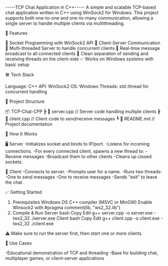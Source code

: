 -----TCP Chat Application in C++-----
A simple and scalable TCP-based chat application written in C++ using WinSock2 for Windows. This project supports both one-to-one and one-to-many communication, allowing a single server to handle multiple clients via multithreading.

🚀 Features

📡 Socket Programming with WinSock2 API
🤝 Client-Server Communication
🧵 Multi-threaded Server to handle concurrent clients
📨 Real-time message broadcast to all connected clients
💬 Clean separation of sending and receiving threads on the client-side
✅ Works on Windows systems with basic setup

🛠️ Tech Stack

   Language: C++
   API: WinSock2
   OS: Windows
   Threads: std::thread for concurrent handling

📁 Project Structure

📦 TCP-Chat-CPP
 ┣ 📄 server.cpp      // Server code handling multiple clients
 ┣ 📄 client.cpp      // Client code to send/receive messages
 ┗ 📄 README.md       // Project documentation

📌 How It Works

🖥️ Server
 -Initializes socket and binds to IP/port.
 -Listens for incoming connections.
 -For every connected client, spawns a new thread to:
 -Receive messages
 -Broadcast them to other clients
 -Cleans up closed sockets.

👤 Client
 -Connects to server.
 -Prompts user for a name.
 -Runs two threads:
 -One to send messages
 -One to receive messages
 -Sends "exit" to leave the chat.

✅ Getting Started

1. Prerequisites
   Windows OS
   C++ compiler (MSVC or MinGW)
   Enable Winsock2 with #pragma comment(lib, "ws2_32.lib")
2. Compile & Run
    Server
    bash
    Copy
    Edit
    g++ server.cpp -o server.exe -lws2_32
    ./server.exe
    Client
    bash
    Copy
    Edit
    g++ client.cpp -o client.exe -lws2_32
   ./client.exe
   
⚠️ Make sure to run the server first, then start one or more clients.

📎 Use Cases

-Educational demonstration of TCP and threading
-Base for building chat, multiplayer games, or client-server applications
